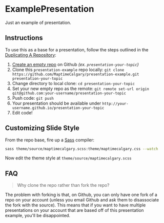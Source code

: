 # ExamplePresentation
Just an example of presentation.

## Instructions

To use this as a base for a presentation, follow the steps outlined in the [Duplicating A Repository](https://help.github.com/articles/duplicating-a-repository/):

1. [Create an empty repo](https://github.com/new) on Github _(ex. `presentation-your-topic`)_
1. Clone this `presentation-example` repo locally: `git clone https://github.com/MaptimeCalgary/presentation-example.git presentation-your-topic`
1. Change directory to local clone: `cd presentation-your-topic`
1. Set your new empty repo as the remote: `git remote set-url origin git@github.com:your-username/presentation-your-topic`
1. Push code: `git push`
1. Your presentation should be available under `http://your-username.github.io/presentation-your-topic`
1. Edit code!

## Customizing Slide Style

From the repo base, fire up a [Sass](http://sass-lang.com/) compiler:
```bash
sass theme/source/maptimecalgary.scss:theme/maptimecalgary.css --watch
```
Now edit the theme style at `theme/source/maptimecalgary.scss`

## FAQ

> Why clone the repo rather than fork the repo?

The problem with forking is that, on Github, you can only have one fork of a repo on your account (unless you email Github and ask them to disassociate the fork with the source). This means that if you want to have multiple presentations on your account that are based off of this presentation example, you'll be disappointed.
